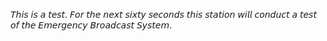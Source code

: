 𝘛𝘩𝘪𝘴 𝘪𝘴 𝘢 𝘵𝘦𝘴𝘵. 𝘍𝘰𝘳 𝘵𝘩𝘦 𝘯𝘦𝘹𝘵 𝘴𝘪𝘹𝘵𝘺 𝘴𝘦𝘤𝘰𝘯𝘥𝘴 𝘵𝘩𝘪𝘴 𝘴𝘵𝘢𝘵𝘪𝘰𝘯 𝘸𝘪𝘭𝘭 𝘤𝘰𝘯𝘥𝘶𝘤𝘵 𝘢 𝘵𝘦𝘴𝘵 𝘰𝘧 𝘵𝘩𝘦 𝘌𝘮𝘦𝘳𝘨𝘦𝘯𝘤𝘺 𝘉𝘳𝘰𝘢𝘥𝘤𝘢𝘴𝘵 𝘚𝘺𝘴𝘵𝘦𝘮.
